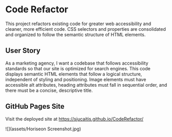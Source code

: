 # Code Refactor

This project refactors existing code for greater web accessibility and cleaner, more efficient code. CSS selectors and properties are consolidated and organized to follow the semantic structure of HTML elements. 

## User Story

As a marketing agency, I want a codebase that follows accessibility standards so that our site is optimized for search engines. This code displays semantic HTML elements that follow a logical structure, independent of styling and positioning. Image elements must have accessible alt attributes, heading attributes must fall in sequential order, and there must be a concise, descriptive title.

## GitHub Pages Site

Visit the deployed site at https://sjucaitis.github.io/CodeRefactor/
 
 ![](assets/Horiseon Screenshot.jpg)
